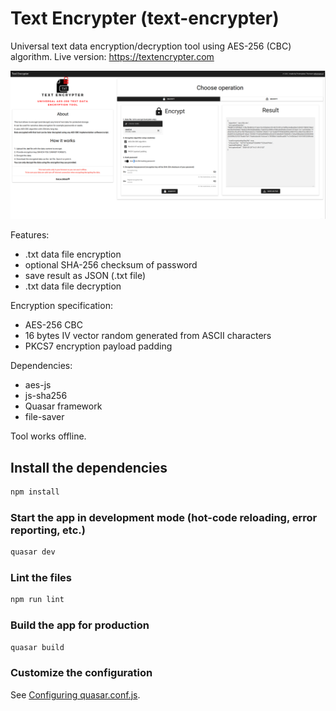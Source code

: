 # Text Encrypter (text-encrypter)

Universal text data encryption/decryption tool using AES-256 (CBC) algorithm.
Live version: https://textencrypter.com

![TextEncrypter](preview.png)

Features:
- .txt data file encryption
- optional SHA-256 checksum of password
- save result as JSON (.txt file)
- .txt data file decryption

Encryption specification:
- AES-256 CBC
- 16 bytes IV vector random generated from ASCII characters
- PKCS7 encryption payload padding

Dependencies:
- aes-js
- js-sha256
- Quasar framework
- file-saver

Tool works offline.

## Install the dependencies
```bash
npm install
```

### Start the app in development mode (hot-code reloading, error reporting, etc.)
```bash
quasar dev
```

### Lint the files
```bash
npm run lint
```

### Build the app for production
```bash
quasar build
```

### Customize the configuration
See [Configuring quasar.conf.js](https://quasar.dev/quasar-cli/quasar-conf-js).
